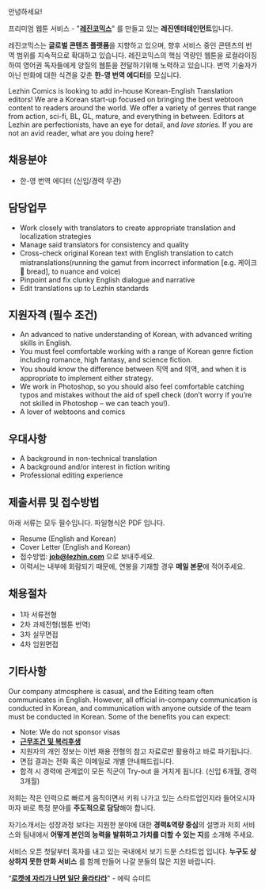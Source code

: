﻿안녕하세요!

프리미엄 웹툰 서비스 - "**[레진코믹스](http://www.lezhin.com)**" 를 만들고 있는 **레진엔터테인먼트**입니다.

레진코믹스는 **글로벌 콘텐츠 플랫폼**을 지향하고 있으며, 향후 서비스 중인 콘텐츠의 번역 범위를 지속적으로 확대하고 있습니다. 
레진코믹스의 핵심 역량인 웹툰을 로컬라이징하여 영어권 독자들에게 양질의 웹툰을 전달하기위해 노력하고 있습니다. 
번역 기술자가 아닌 만화에 대한 식견을 갖춘 **한-영 번역 에디터**를 모십니다. 	


Lezhin Comics is looking to add in-house Korean-English Translation editors!
We are a Korean start-up focused on bringing the best webtoon content to readers around the world. We offer a variety of genres that range from action, sci-fi, BL, GL, mature, and everything in between. 
Editors at Lezhin are perfectionists, have an eye for detail, and *love stories.* If you are not an avid reader, what are you doing here? 

 

## 채용분야 

- 한-영 번역 에디터 (신입/경력 무관)


## 담당업무

- Work closely with translators to create appropriate translation and localization strategies
- Manage said translators for consistency and quality
- Cross-check original Korean text with English translation to catch mistranslations(running the gamut from incorrect information [e.g. 케이크  bread], to nuance and voice)
- Pinpoint and fix clunky English dialogue and narrative
- Edit translations up to Lezhin standards


## 지원자격 (필수 조건)

- An advanced to native understanding of Korean, with advanced writing skills in English.
- You must feel comfortable working with a range of Korean genre fiction including romance, high fantasy, and science fiction.
- You should know the difference between 직역 and 의역, and when it is appropriate to implement either strategy.
- We work in Photoshop, so you should also feel comfortable catching typos and mistakes without the aid of spell check (don’t worry if you’re not skilled in Photoshop – we can teach you!).
- A lover of webtoons and comics


## 우대사항

- A background in non-technical translation
- A background and/or interest in fiction writing
- Professional editing experience



## 제출서류 및 접수방법

아래 서류는 모두 필수입니다. 파일형식은 PDF 입니다. 

- Resume (English and Korean)
- Cover Letter (English and Korean)
- 접수방법: **job@lezhin.com** 으로 보내주세요.
- 이력서는 내부에 회람되기 때문에, 연봉을 기재할 경우 **메일 본문**에 적어주세요.


## 채용절차 

- 1차 서류전형
- 2차 과제전형(웹툰 번역)
- 3차 실무면접
- 4차 임원면접 


## 기타사항 
Our company atmosphere is casual, and the Editing team often communicates in English. However, all official in-company communication is conducted in Korean, and communication with anyone outside of the team must be conducted in Korean. Some of the benefits you can expect: 
- Note: We do not sponsor visas
- [**근무조건 및 복리후생**](https://github.com/lezhin/apply/blob/master/README.md)
- 지원자의 개인 정보는 이번 채용 전형의 참고 자료로만 활용하고 바로 파기됩니다.
- 면접 결과는 전화 혹은 이메일로 개별 안내해드립니다.
- 합격 시 경력에 관계없이 모든 직군이 Try-out 을 거치게 됩니다. (신입 6개월, 경력 3개월)


저희는 작은 인력으로 빠르게 움직이면서 키워 나가고 있는 스타트업인지라 들어오시자마자 바로 특정 분야를 **주도적으로 담당**해야 합니다. 

자기소개서는 성장과정 보다는 지원한 분야에 대한 **경력&역량 중심**의 설명과 저희 서비스와 팀내에서 **어떻게 본인의 능력을 발휘하고 가치를 더할 수 있는 지**를 소개해 주세요.


서비스 오픈 첫달부터 흑자를 내고 있는 국내에서 보기 드문 스타트업 입니다. **누구도 상상하지 못한 만화 서비스** 를 함께 만들어 나갈 분들의 많은 지원 바랍니다.


“[**로켓에 자리가 나면 일단 올라타라**](http://estima.wordpress.com/2012/05/28/sheryl/)" - 에릭 슈미트